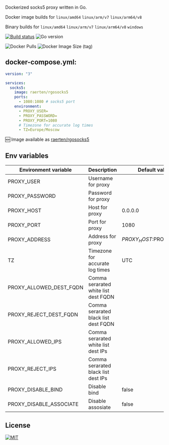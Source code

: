 Dockerized socks5 proxy written in Go.

Docker image builds for `linux/amd64` `linux/arm/v7` `linux/arm64/v8`

Binary builds for `linux/amd64` `linux/arm/v7` `linux/arm64/v8` `windows`

[![Build status](https://github.com/Raerten/rgosocks5/actions/workflows/release.yml/badge.svg)](https://github.com/Raerten/rgosocks5/actions/workflows/release.yml)
![Go version](https://img.shields.io/github/go-mod/go-version/raerten/rgosocks5)

![Docker Pulls](https://img.shields.io/docker/pulls/raerten/rgosocks5)
![Docker Image Size (tag)](https://img.shields.io/docker/image-size/raerten/rgosocks5/latest)

## docker-compose.yml:

```yml
version: "3"

services:
  socks5:
    image: raerten/rgosocks5
    ports:
      - 1080:1080 # socks5 port
    environment:
      - PROXY_USER=
      - PROXY_PASSWORD=
      - PROXY_PORT=1080
      # Timezone for accurate log times
      - TZ=Europe/Moscow
```

🆕 Image available as [raerten/rgosocks5](https://hub.docker.com/r/raerten/rgosocks5)

## Env variables

| Environment variable | Description                          | Default value           |
| --- |--------------------------------------|-------------------------|
| PROXY_USER | Username for proxy                   |                         |
| PROXY_PASSWORD | Password for proxy                   |                         |
| PROXY_HOST | Host for proxy                       | 0.0.0.0                 |
| PROXY_PORT | Port for proxy                       | 1080                    |
| PROXY_ADDRESS | Address for proxy                    | $PROXY_HOST:$PROXY_PORT |
| TZ | Timezone for accurate log times      | UTC                     |
| PROXY_ALLOWED_DEST_FQDN | Comma serarated white list dest FQDN |                         |
| PROXY_REJECT_DEST_FQDN | Comma serarated black list dest FQDN |                         |
| PROXY_ALLOWED_IPS | Comma serarated white list dest IPs  |                         |
| PROXY_REJECT_IPS | Comma serarated black list dest IPs  |                         |
| PROXY_DISABLE_BIND | Disable bind                         | false |
| PROXY_DISABLE_ASSOCIATE | Disable assosiate                    | false |

## License

[![MIT](https://img.shields.io/github/license/raerten/rgosocks5)](https://github.com/raerten/rgosocks5/blob/master/LICENSE)